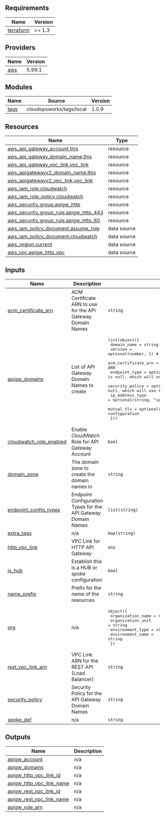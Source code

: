 ## Requirements

| Name | Version |
|------|---------|
| <a name="requirement_terraform"></a> [terraform](#requirement\_terraform) | >= 1.3 |

## Providers

| Name | Version |
|------|---------|
| <a name="provider_aws"></a> [aws](#provider\_aws) | 5.99.1 |

## Modules

| Name | Source | Version |
|------|--------|---------|
| <a name="module_tags"></a> [tags](#module\_tags) | cloudopsworks/tags/local | 1.0.9 |

## Resources

| Name | Type |
|------|------|
| [aws_api_gateway_account.this](https://registry.terraform.io/providers/hashicorp/aws/latest/docs/resources/api_gateway_account) | resource |
| [aws_api_gateway_domain_name.this](https://registry.terraform.io/providers/hashicorp/aws/latest/docs/resources/api_gateway_domain_name) | resource |
| [aws_api_gateway_vpc_link.vpc_link](https://registry.terraform.io/providers/hashicorp/aws/latest/docs/resources/api_gateway_vpc_link) | resource |
| [aws_apigatewayv2_domain_name.this](https://registry.terraform.io/providers/hashicorp/aws/latest/docs/resources/apigatewayv2_domain_name) | resource |
| [aws_apigatewayv2_vpc_link.vpc_link](https://registry.terraform.io/providers/hashicorp/aws/latest/docs/resources/apigatewayv2_vpc_link) | resource |
| [aws_iam_role.cloudwatch](https://registry.terraform.io/providers/hashicorp/aws/latest/docs/resources/iam_role) | resource |
| [aws_iam_role_policy.cloudwatch](https://registry.terraform.io/providers/hashicorp/aws/latest/docs/resources/iam_role_policy) | resource |
| [aws_security_group.apigw_http](https://registry.terraform.io/providers/hashicorp/aws/latest/docs/resources/security_group) | resource |
| [aws_security_group_rule.apigw_http_443](https://registry.terraform.io/providers/hashicorp/aws/latest/docs/resources/security_group_rule) | resource |
| [aws_security_group_rule.apigw_http_80](https://registry.terraform.io/providers/hashicorp/aws/latest/docs/resources/security_group_rule) | resource |
| [aws_iam_policy_document.assume_role](https://registry.terraform.io/providers/hashicorp/aws/latest/docs/data-sources/iam_policy_document) | data source |
| [aws_iam_policy_document.cloudwatch](https://registry.terraform.io/providers/hashicorp/aws/latest/docs/data-sources/iam_policy_document) | data source |
| [aws_region.current](https://registry.terraform.io/providers/hashicorp/aws/latest/docs/data-sources/region) | data source |
| [aws_vpc.apigw_http_vpc](https://registry.terraform.io/providers/hashicorp/aws/latest/docs/data-sources/vpc) | data source |

## Inputs

| Name | Description | Type | Default | Required |
|------|-------------|------|---------|:--------:|
| <a name="input_acm_certificate_arn"></a> [acm\_certificate\_arn](#input\_acm\_certificate\_arn) | ACM Certificate ARN to use for the API Gateway Domain Names | `string` | n/a | yes |
| <a name="input_apigw_domains"></a> [apigw\_domains](#input\_apigw\_domains) | List of API Gateway Domain Names to create | <pre>list(object({<br/>    domain_name         = string<br/>    version             = optional(number, 1)       # Default version is 1 if not specified<br/>    acm_certificate_arn = optional(string, null)    # Optional ACM Certificate ARN<br/>    endpoint_type       = optional(string, null)    # Default endpoint type is null, which will use the default from the variable<br/>    security_policy     = optional(string, null)    # Default security policy is null, which will use the default from the variable<br/>    ip_address_type     = optional(string, "ipv4")  # Default IP address type is ipv4<br/>    mutual_tls          = optional(map(string), {}) # Optional Mutual TLS configuration<br/>  }))</pre> | `[]` | no |
| <a name="input_cloudwatch_role_enabled"></a> [cloudwatch\_role\_enabled](#input\_cloudwatch\_role\_enabled) | Enable CloudWatch Role for API Gateway Account | `bool` | `true` | no |
| <a name="input_domain_zone"></a> [domain\_zone](#input\_domain\_zone) | The domain zone to create the domain names in | `string` | n/a | yes |
| <a name="input_endpoint_config_types"></a> [endpoint\_config\_types](#input\_endpoint\_config\_types) | Endpoint Configuration Types for the API Gateway Domain Names | `list(string)` | <pre>[<br/>  "REGIONAL"<br/>]</pre> | no |
| <a name="input_extra_tags"></a> [extra\_tags](#input\_extra\_tags) | n/a | `map(string)` | `{}` | no |
| <a name="input_http_vpc_link"></a> [http\_vpc\_link](#input\_http\_vpc\_link) | VPC Link for HTTP API Gateway | `any` | `{}` | no |
| <a name="input_is_hub"></a> [is\_hub](#input\_is\_hub) | Establish this is a HUB or spoke configuration | `bool` | `false` | no |
| <a name="input_name_prefix"></a> [name\_prefix](#input\_name\_prefix) | Prefix for the name of the resources | `string` | `""` | no |
| <a name="input_org"></a> [org](#input\_org) | n/a | <pre>object({<br/>    organization_name = string<br/>    organization_unit = string<br/>    environment_type  = string<br/>    environment_name  = string<br/>  })</pre> | n/a | yes |
| <a name="input_rest_vpc_link_arn"></a> [rest\_vpc\_link\_arn](#input\_rest\_vpc\_link\_arn) | VPC Link ARN for the REST API (Load Balancer) | `string` | `""` | no |
| <a name="input_security_policy"></a> [security\_policy](#input\_security\_policy) | Security Policy for the API Gateway Domain Names | `string` | `"TLS_1_2"` | no |
| <a name="input_spoke_def"></a> [spoke\_def](#input\_spoke\_def) | n/a | `string` | `"001"` | no |

## Outputs

| Name | Description |
|------|-------------|
| <a name="output_apigw_account"></a> [apigw\_account](#output\_apigw\_account) | n/a |
| <a name="output_apigw_domains"></a> [apigw\_domains](#output\_apigw\_domains) | n/a |
| <a name="output_apigw_http_vpc_link_id"></a> [apigw\_http\_vpc\_link\_id](#output\_apigw\_http\_vpc\_link\_id) | n/a |
| <a name="output_apigw_http_vpc_link_name"></a> [apigw\_http\_vpc\_link\_name](#output\_apigw\_http\_vpc\_link\_name) | n/a |
| <a name="output_apigw_rest_vpc_link_id"></a> [apigw\_rest\_vpc\_link\_id](#output\_apigw\_rest\_vpc\_link\_id) | n/a |
| <a name="output_apigw_rest_vpc_link_name"></a> [apigw\_rest\_vpc\_link\_name](#output\_apigw\_rest\_vpc\_link\_name) | n/a |
| <a name="output_apigw_role_arn"></a> [apigw\_role\_arn](#output\_apigw\_role\_arn) | n/a |

